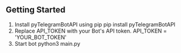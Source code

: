 ## Getting Started 

1. Install pyTelegramBotAPI using pip
pip install pyTelegramBotAPI
2. Replace API_TOKEN with your Bot's API token.
API_TOKEN = 'YOUR_BOT_TOKEN'
3. Start bot
python3 main.py
